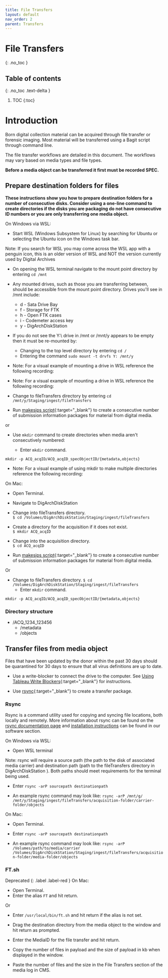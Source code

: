 ```yaml
---
title: File Transfers
layout: default
nav_order: 2
parent: Transfers
---
```


# File Transfers
{: .no_toc }

## Table of contents
{: .no_toc .text-delta }

1. TOC
{:toc}

# Introduction

Born digital collection material can be acquired through file transfer or forensic imaging. Most material will be transferred using a Bagit script through command line.

The file transfer workflows are detailed in this document. The workflows may vary based on media types and file types.  

**Before a media object can be transferred it first must be recorded SPEC.**

## Prepare destination folders for files

**These instructions show you how to prepare destination folders for a number of consecutive disks. Consider using a one-line command to create directories if the disks you are packaging do not have consecutive ID numbers or you are only transferring one media object.**  

<!--Windows instructions should go here-->

<!--May actually need to move the descriptive information on cygwin and wsl up here cause this can be done via terminal-->
On Windows via WSL:

* Start WSL (Windows Subsystem for Linux) by searching for Ubuntu or selecting the Ubuntu icon on the Windows task bar.

Note: If you search for WSL you may come across the WSL app with a penguin icon, this is an older version of WSL and NOT the version currently used by Digital Archives

* On opening the WSL terminal navigate to the mount point directory by entering ```cd /mnt```

* Any mounted drives, such as those you are transferring between, should be accessible from the mount point directory. Drives you'll see in /mnt include:
  * d - Sata Drive Bay
  * f - Storage for FTK
  * h - Open FTK cases
  * i - Codemeter access key
  * y - DigArchDiskStation

* If you do not see the Y:\ drive in /mnt or /mnt/y appears to be empty then it must be re-mounted by:
  * Changing to the top level directory by entering ```cd /```
  * Entering the command ```sudo mount -t drvfs Y: /mnt/y```

* Note: For a visual example of mounting a drive in WSL reference the following recording:
<script async id="asciicast-bqEfvxCtzxiPXjfr2S8zEimov" src="https://asciinema.org/a/bqEfvxCtzxiPXjfr2S8zEimov.js" data-speed="3.5" data-theme="dracula"></script>

* Note: For a visual example of mounting a drive in WSL reference the following recording:
<script async id="asciicast-bqEfvxCtzxiPXjfr2S8zEimov" src="https://asciinema.org/a/bqEfvxCtzxiPXjfr2S8zEimov.js" data-speed="3.5" data-theme="dracula"></script>

* Change to fileTransfers directory by entering ```cd /mnt/y/Staging/ingest/fileTransfers```

* Run [makesips script](https://nypl.github.io/digarch/tools/software.html#makesips-script){:target="_blank"} to create a consecutive number of submission information packages for material from digital media.

or

* Use ``mkdir`` command to create directories when media aren't consecutively numbered:

  * Enter ```mkdir``` command.  

```mkdir -p ACQ_acqID/ACQ_acqID_specObjectID/{metadata,objects}``` 

* Note: For a visual example of using mkdir to make multiple directories reference the following recording: 
<script async id="asciicast-Qa9HoimUXpvyGDYzxe63QOXhf" src="https://asciinema.org/a/Qa9HoimUXpvyGDYzxe63QOXhf.js" data-speed="3.5" data-theme="dracula"></script>


On Mac:

* Open Terminal.

* Navigate to DigArchDiskStation  

* Change into fileTransfers directory.  
```$ cd /Volumes/DigArchDiskStation/Staging/ingest/fileTransfers```

* Create a directory for the acquisition if it does not exist.  
```$ mkdir ACQ_acqID```  

* Change into the acquisition directory.  
```$ cd ACQ_acqID```  

* Run [makesips script](https://nypl.github.io/digarch/tools/software.html#makesips-script){:target="_blank"} to create a consecutive number of submission information packages for material from digital media.

Or

* Change to fileTransfers directory.
```$ cd /Volumes/DigArchDiskStation/Staging/ingest/fileTransfers```
  * Enter ```mkdir``` command.  

```mkdir -p ACQ_acqID/ACQ_acqID_specObjectID/{metadata,objects}```

### Directory structure

* /ACQ_1234_123456
  * /metadata
  * /objects

## Transfer files from media object

Files that have been updated by the donor within the past 30
days should be quarantined for 30 days to ensure that
all virus definitions are up to date.

* Use a write-blocker to connect the drive to the computer. See [Using Tableau Write Blockers](/digarch/transfers/using-tableaus.html){:target="_blank"} for instructions.

* Use [rsync](../software#rsync){:target="_blank"} to create a transfer package.

### Rsync

Rsync is a command utility used for copying and syncing file locations, both locally and remotely. More information about rsync can be found on the [rsync documentation page](https://linux.die.net/man/1/rsync) and [installation instructions](../software#rsync) can be found in our software section.

On Windows via WSL:

* Open WSL terminal

Note: rsync will require a source path (the path to the disk of associated media carrier) and destination path (path to the fileTransfers directory in DigArchDiskStation ). Both paths should meet requirements for the terminal being used.

* Enter ```rsync -arP sourcepath destinationpath```

* An example rsync command may look like: ```rsync -arP /mnt/g/ /mnt/y/Staging/ingest/fileTransfers/acquisition-folder/carrier-folder/objects```


On Mac:

* Open Terminal.

* Enter ```rsync -arP sourcepath destinationpath```

* An example rsync command may look like: ```rsync -arP /Volumes/path/to/media/carrier /Volumes/DigArchDiskStation/Staging/ingest/fileTransfers/acquisition-folder/media-folder/objects```

### FT.sh

Deprecated
{: .label .label-red }
On Mac:

* Open Terminal.
* Enter the alias ```FT``` and hit return.

Or

* Enter ```/usr/local/bin/ft.sh``` and hit return if the alias is not set.
* Drag the destination directory from the media object to the window and hit return as prompted.
* Enter the MediaID for the file transfer and hit return.

* Copy the number of files in payload and the size of payload in kb when displayed in the window.
* Paste the number of files and the size in the File Transfers section of the media log in CMS.
  
<script id="asciicast-mKpfPqUl74R3t30B0tvpfPBQV" src="https://asciinema.org/a/mKpfPqUl74R3t30B0tvpfPBQV.js?" async></script>
